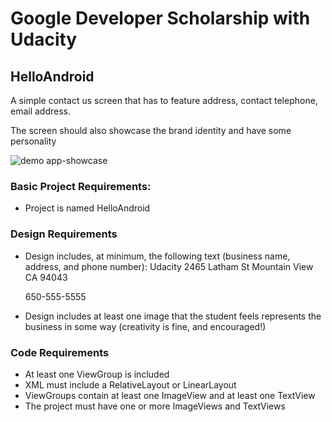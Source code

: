 # Google Developer Scholarship with Udacity



## HelloAndroid

A simple contact us screen that has to feature address, contact telephone, email address.

The screen should also showcase the brand identity and have some personality 

![demo app-showcase](http://g.recordit.co/zUAHZpEchV.gif)

### Basic Project Requirements:

* Project is named HelloAndroid

### Design Requirements

* Design includes, at minimum, the following text (business name, address, and phone number):
    Udacity
    2465 Latham St
    Mountain View
    CA 94043

    650-555-5555

* Design includes at least one image that the student feels represents the business in some way (creativity is fine, and encouraged!)

### Code Requirements

* At least one ViewGroup is included
* XML must include a RelativeLayout or LinearLayout
* ViewGroups contain at least one ImageView and at least one TextView
* The project must have one or more ImageViews and TextViews
